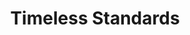 ---
ee_id_thing: '104'
site: '1'
type: '2'
inv_num: 2011-079
add_credit:
url: 2011-079-timeless-standards
title: Timeless Standards
year: '2011'
display_year: '2011'
medium: Inkjet on canvas
dims: 56 x 40 inches
pitch: "​Scan of a Lacoste shirt"
ps:
live_url:
youtube:
https://github.com/coryarcangel/alu:
imgs: timeless-standards-2011-079-full-cropped-database-KA.jpg
subheading:
download:
commission:
related:
layout: things-i-made
---